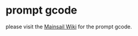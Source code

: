 # prompt gcode

please visit the [Mainsail Wiki](https://docs.mainsail.xyz/overview/features/macro-prompts) for the prompt gcode.